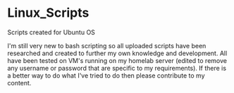 # Linux_Scripts
Scripts created for Ubuntu OS

I'm still very new to bash scripting so all uploaded scripts have been researched and created to further my own knowledge and development. All have been tested on VM's running on my homelab server (edited to remove any username or password that are specific to my requirements). If there is a better way to do what I've tried to do then please contribute to my content.
